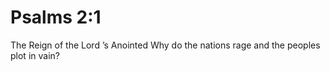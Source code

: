 # Psalms 2:1

The Reign of the Lord ’s Anointed Why do the nations rage and the peoples plot in vain?
